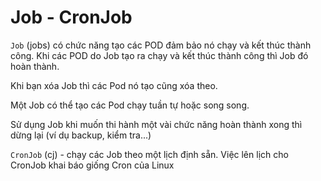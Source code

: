 # Job - CronJob

`Job` (jobs) có chức năng tạo các POD đảm bảo nó chạy và kết thúc thành công. Khi các POD do Job tạo ra chạy và kết thúc thành công thì Job đó hoàn thành.

Khi bạn xóa Job thì các Pod nó tạo cũng xóa theo.

Một Job có thể tạo các Pod chạy tuần tự hoặc song song. 

Sử dụng Job khi muốn thi hành một vài chức năng hoàn thành xong thì dừng lại (ví dụ backup, kiểm tra...)

`CronJob` (cj) - chạy các Job theo một lịch định sẵn. Việc lên lịch cho CronJob khai báo giống Cron của Linux